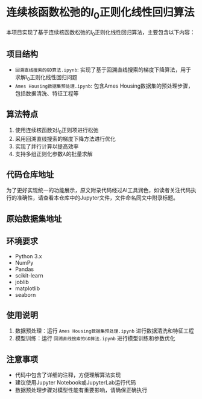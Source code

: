 # 连续核函数松弛的$l_0$正则化线性回归算法

本项目实现了基于连续核函数松弛的$l_0$正则化线性回归算法，主要包含以下内容：

## 项目结构

- `回溯直线搜索的GD算法.ipynb`: 实现了基于回溯直线搜索的梯度下降算法，用于求解$l_0$正则化线性回归问题
- `Ames Housing数据集预处理.ipynb`: 包含Ames Housing数据集的预处理步骤，包括数据清洗、特征工程等

## 算法特点

1. 使用连续核函数对$l_0$正则项进行松弛
2. 采用回溯直线搜索的梯度下降方法进行优化
3. 实现了并行计算以提高效率
4. 支持多组正则化参数$\lambda$的批量求解

## 代码仓库地址

为了更好实现统一的功能展示，原文附录代码经过AI工具润色，如读者关注代码执行的准确性，请查看本仓库中的Jupyter文件，文件命名同文中附录标题。

## 原始数据集地址


## 环境要求

- Python 3.x
- NumPy
- Pandas
- scikit-learn
- joblib
- matplotlib
- seaborn

## 使用说明

1. 数据预处理：运行 `Ames Housing数据集预处理.ipynb` 进行数据清洗和特征工程
2. 模型训练：运行 `回溯直线搜索的GD算法.ipynb` 进行模型训练和参数优化

## 注意事项

- 代码中包含了详细的注释，方便理解算法实现
- 建议使用Jupyter Notebook或JupyterLab运行代码
- 数据预处理步骤对模型性能有重要影响，请确保正确执行
